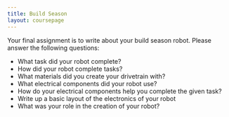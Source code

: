 ```yaml
---
title: Build Season
layout: coursepage
---
```


Your final assignment is to write about your build season robot. Please answer the following questions:

- What task did your robot complete?
- How did your robot complete tasks?
- What materials did you create your drivetrain with?
- What electrical components did your robot use?
- How do your electrical components help you complete the given task?
- Write up a basic layout of the electronics of your robot
- What was your role in the creation of your robot?
